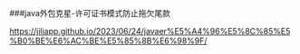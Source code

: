 ###java外包克星-许可证书模式防止拖欠尾款


https://jiliapp.github.io/2023/06/24/javaer%E5%A4%96%E5%8C%85%E5%B0%BE%E6%AC%BE%E5%85%8B%E6%98%9F/



